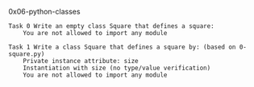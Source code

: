 0x06-python-classes

	Task 0 Write an empty class Square that defines a square:
		You are not allowed to import any module

	Task 1 Write a class Square that defines a square by: (based on 0-square.py)
		Private instance attribute: size
		Instantiation with size (no type/value verification)
		You are not allowed to import any module

